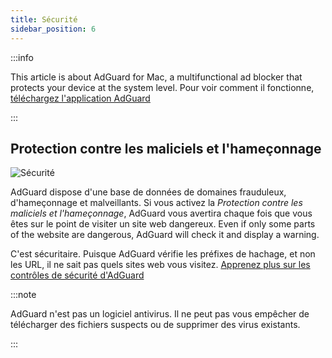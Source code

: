 ```yaml
---
title: Sécurité
sidebar_position: 6
---
```


:::info

This article is about AdGuard for Mac, a multifunctional ad blocker that protects your device at the system level. Pour voir comment il fonctionne, [téléchargez l'application AdGuard](https://agrd.io/download-kb-adblock)

:::

## Protection contre les maliciels et l'hameçonnage

![Sécurité](https://cdn.adtidy.org/content/kb/ad_blocker/mac/security.png)

AdGuard dispose d'une base de données de domaines frauduleux, d'hameçonnage et malveillants. Si vous activez la _Protection contre les maliciels et l'hameçonnage_, AdGuard vous avertira chaque fois que vous êtes sur le point de visiter un site web dangereux. Even if only some parts of the website are dangerous, AdGuard will check it and display a warning.

C'est sécuritaire. Puisque AdGuard vérifie les préfixes de hachage, et non les URL, il ne sait pas quels sites web vous visitez. [Apprenez plus sur les contrôles de sécurité d'AdGuard](/general/browsing-security)

:::note

AdGuard n'est pas un logiciel antivirus. Il ne peut pas vous empêcher de télécharger des fichiers suspects ou de supprimer des virus existants.

:::
